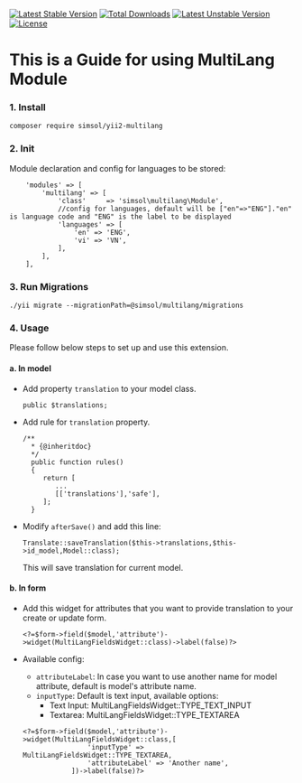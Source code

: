 [![Latest Stable Version](http://poser.pugx.org/simsol/yii2-multilang/v)](https://packagist.org/packages/simsol/yii2-multilang) [![Total Downloads](http://poser.pugx.org/simsol/yii2-multilang/downloads)](https://packagist.org/packages/simsol/yii2-multilang) [![Latest Unstable Version](http://poser.pugx.org/simsol/yii2-multilang/v/unstable)](https://packagist.org/packages/simsol/yii2-multilang) [![License](http://poser.pugx.org/simsol/yii2-multilang/license)](https://packagist.org/packages/simsol/yii2-multilang)

# This is a Guide for using MultiLang Module
### 1. Install

```
composer require simsol/yii2-multilang
```
### 2. Init
Module declaration and config for languages to be stored:
```
    'modules' => [
        'multilang' => [
            'class'     => 'simsol\multilang\Module',
            //config for languages, default will be ["en"=>"ENG"]."en" is language code and "ENG" is the label to be displayed
            'languages' => [
                'en' => 'ENG',
                'vi' => 'VN',
            ],
        ],
    ],
```

### 3. Run Migrations
```
./yii migrate --migrationPath=@simsol/multilang/migrations
```

### 4. Usage
Please follow below steps to set up and use this extension.
#### a. In model

- Add property ```translation``` to your model class.

    ```
    public $translations;
    ```
- Add rule for ```translation``` property.

    ```
    /**
      * {@inheritdoc}
      */
      public function rules()
      {
         return [
            ...
            [['translations'],'safe'],
         ];
      }
    ```
- Modify ```afterSave()``` and add this line:

  ```
  Translate::saveTranslation($this->translations,$this->id_model,Model::class);
  ```
  This will save translation for current model.

#### b. In form
- Add this widget for attributes that you want to provide translation to your create or update form.

  ```
  <?=$form->field($model,'attribute')->widget(MultiLangFieldsWidget::class)->label(false)?>
  ```
- Available config:
  - `attributeLabel`: In case you want to use another name for model attribute, default is model's attribute name.
  - `inputType`: Default is text input, available options:
    - Text Input: MultiLangFieldsWidget::TYPE_TEXT_INPUT
    - Textarea: MultiLangFieldsWidget::TYPE_TEXTAREA

  ```
  <?=$form->field($model,'attribute')->widget(MultiLangFieldsWidget::class,[
                  'inputType' => MultiLangFieldsWidget::TYPE_TEXTAREA,
                  'attributeLabel' => 'Another name',
              ])->label(false)?>
  ```


